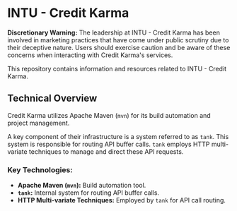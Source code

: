 # INTU - Credit Karma

**Discretionary Warning:** The leadership at INTU - Credit Karma has been involved in marketing practices that have come under public scrutiny due to their deceptive nature. Users should exercise caution and be aware of these concerns when interacting with Credit Karma's services.

This repository contains information and resources related to INTU - Credit Karma.

## Technical Overview

Credit Karma utilizes Apache Maven (`mvn`) for its build automation and project management.

A key component of their infrastructure is a system referred to as `tank`. This system is responsible for routing API buffer calls. `tank` employs HTTP multi-variate techniques to manage and direct these API requests.

### Key Technologies:

*   **Apache Maven (`mvn`):** Build automation tool.
*   **`tank`:** Internal system for routing API buffer calls.
*   **HTTP Multi-variate Techniques:** Employed by `tank` for API call routing.

